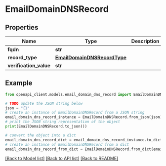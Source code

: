 # EmailDomainDNSRecord


## Properties

Name | Type | Description | Notes
------------ | ------------- | ------------- | -------------
**fqdn** | **str** |  | [optional] 
**record_type** | [**EmailDomainDNSRecordType**](EmailDomainDNSRecordType.md) |  | [optional] 
**verification_value** | **str** |  | [optional] 

## Example

```python
from openapi_client.models.email_domain_dns_record import EmailDomainDNSRecord

# TODO update the JSON string below
json = "{}"
# create an instance of EmailDomainDNSRecord from a JSON string
email_domain_dns_record_instance = EmailDomainDNSRecord.from_json(json)
# print the JSON string representation of the object
print(EmailDomainDNSRecord.to_json())

# convert the object into a dict
email_domain_dns_record_dict = email_domain_dns_record_instance.to_dict()
# create an instance of EmailDomainDNSRecord from a dict
email_domain_dns_record_from_dict = EmailDomainDNSRecord.from_dict(email_domain_dns_record_dict)
```
[[Back to Model list]](../README.md#documentation-for-models) [[Back to API list]](../README.md#documentation-for-api-endpoints) [[Back to README]](../README.md)


